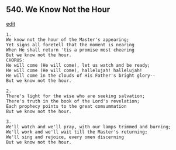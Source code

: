 
## 540.  We Know Not the Hour
[edit](https://docs.google.com/document/d/1qZOOU4UiIisWERXSmZF2QlNZd5PtAyiq/edit?mode=html)



    1.
    We know not the hour of the Master's appearing;
    Yet signs all foretell that the moment is nearing
    When He shall return 'tis a promise most cheering
    But we know not the hour.
    CHORUS:
    He will come (He will come), let us watch and be ready;
    He will come (He will come), hallelujah! hallelujah!
    He will come in the clouds of His Father's bright glory--
    But we know not the hour.

    2.
    There's light for the wise who are seeking salvation;
    There's truth in the book of the Lord's revelation;
    Each prophecy points to the great comsummation
    But we know not the hour.

    3.
    We'll watch and we'll pray, with our lamps trimmed and burning;
    We'll work and we'll wait till the Master's returning;
    We'll sing and rejoice, every omen discerning
    But we know not the hour.
